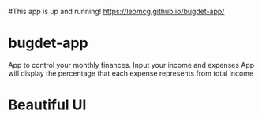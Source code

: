 #This app is up and running!
https://leomcg.github.io/bugdet-app/

# bugdet-app
App to control your monthly finances.
Input your income and expenses
App will display the percentage that each expense represents from total income

# Beautiful UI
